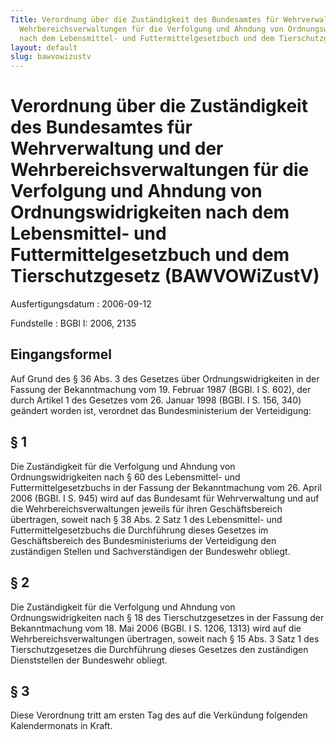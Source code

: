 ```yaml
---
Title: Verordnung über die Zuständigkeit des Bundesamtes für Wehrverwaltung und der
  Wehrbereichsverwaltungen für die Verfolgung und Ahndung von Ordnungswidrigkeiten
  nach dem Lebensmittel- und Futtermittelgesetzbuch und dem Tierschutzgesetz
layout: default
slug: bawvowizustv
---
```


# Verordnung über die Zuständigkeit des Bundesamtes für Wehrverwaltung und der Wehrbereichsverwaltungen für die Verfolgung und Ahndung von Ordnungswidrigkeiten nach dem Lebensmittel- und Futtermittelgesetzbuch und dem Tierschutzgesetz (BAWVOWiZustV)

Ausfertigungsdatum
:   2006-09-12

Fundstelle
:   BGBl I: 2006, 2135



## Eingangsformel

Auf Grund des § 36 Abs. 3 des Gesetzes über Ordnungswidrigkeiten in
der Fassung der Bekanntmachung vom 19. Februar 1987 (BGBl. I S. 602),
der durch Artikel 1 des Gesetzes vom 26. Januar 1998 (BGBl. I S. 156,
340) geändert worden ist, verordnet das Bundesministerium der
Verteidigung:


## § 1

Die Zuständigkeit für die Verfolgung und Ahndung von
Ordnungswidrigkeiten nach § 60 des Lebensmittel- und
Futtermittelgesetzbuchs in der Fassung der Bekanntmachung vom 26.
April 2006 (BGBl. I S. 945) wird auf das Bundesamt für Wehrverwaltung
und auf die Wehrbereichsverwaltungen jeweils für ihren
Geschäftsbereich übertragen, soweit nach § 38 Abs. 2 Satz 1 des
Lebensmittel- und Futtermittelgesetzbuchs die Durchführung dieses
Gesetzes im Geschäftsbereich des Bundesministeriums der Verteidigung
den zuständigen Stellen und Sachverständigen der Bundeswehr obliegt.


## § 2

Die Zuständigkeit für die Verfolgung und Ahndung von
Ordnungswidrigkeiten nach § 18 des Tierschutzgesetzes in der Fassung
der Bekanntmachung vom 18. Mai 2006 (BGBl. I S. 1206, 1313) wird auf
die Wehrbereichsverwaltungen übertragen, soweit nach § 15 Abs. 3 Satz
1 des Tierschutzgesetzes die Durchführung dieses Gesetzes den
zuständigen Dienststellen der Bundeswehr obliegt.


## § 3

Diese Verordnung tritt am ersten Tag des auf die Verkündung folgenden
Kalendermonats in Kraft.

